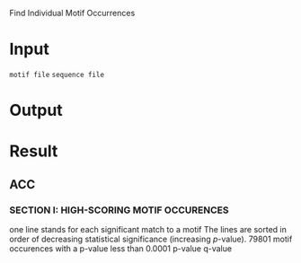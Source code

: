 Find Individual Motif Occurrences
# Input
`motif file`
`sequence file`
# Output
# Result
## ACC
### SECTION I: HIGH-SCORING MOTIF OCCURENCES
one line stands for each significant match to a motif
The lines are sorted in order of decreasing statistical significance (increasing _p_-value).
79801 motif occurences with a p-value less than 0.0001
p-value
q-value
<!--stackedit_data:
eyJoaXN0b3J5IjpbLTIwMTEzNTA4NjgsODQzODA3NDY4LC05OD
QzNjgzMzMsMTkxNDc4NDkxNiwtMTY4Mzg0NTczMywxNzc4Njg3
OTc5LDIwNTg4ODExOTVdfQ==
-->